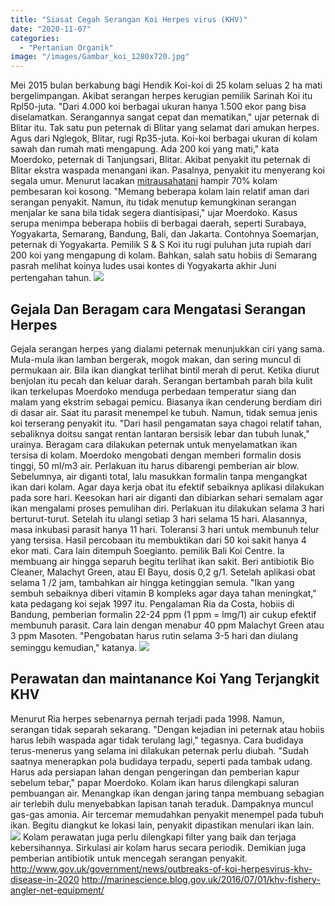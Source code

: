 ```yaml
---
title: "Siasat Cegah Serangan Koi Herpes virus (KHV)"
date: "2020-11-07"
categories: 
  - "Pertanian Organik"
image: "/images/Gambar_koi_1280x720.jpg"
---
```


Mei 2015 bulan berkabung bagi Hendik Koi-koi di 25 kolam seluas 2 ha mati bergelimpangan. Akibat serangan herpes kerugian pemilik Sarinah Koi itu Rpl50-juta. "Dari 4.000 koi berbagai ukuran hanya 1.500 ekor pang bisa diselamatkan. Serangannya sangat cepat dan mematikan," ujar peternak di Blitar itu. Tak satu pun peternak di Blitar yang selamat dari amukan herpes. Agus dari Nglegok, Blitar, rugi Rp35-juta. Koi-koi berbagai ukuran di kolam sawah dan rumah mati mengapung. Ada 200 koi yang mati," kata Moerdoko, peternak di Tanjungsari, Blitar. Akibat penyakit itu peternak di Blitar ekstra waspada menangani ikan. Pasalnya, penyakit itu menyerang koi segala umur. Menurut lacakan [mitrausahatani](http://localhost/mitra) hampir 70% kolam pembesaran koi kosong. "Memang beberapa kolam lain relatif aman dari serangan penyakit. Namun, itu tidak menutup kemungkinan serangan menjalar ke sana bila tidak segera diantisipasi," ujar Moerdoko. Kasus serupa menimpa beberapa hobiis di berbagai daerah, seperti Surabaya, Yogyakarta, Semarang, Bandung, Bali, dan Jakarta. Contohnya Soemarjan, peternak di Yogyakarta. Pemilik S & S Koi itu rugi puluhan juta rupiah dari 200 koi yang mengapung di kolam. Bahkan, salah satu hobiis di Semarang pasrah melihat koinya ludes usai kontes di Yogyakarta akhir Juni pertengahan tahun. [![](/images/Koi-Herpesvirus.jpg)](http://localhost/mitra/wp-content/uploads/2020/11/Koi-Herpesvirus.jpg)

## Gejala Dan Beragam cara Mengatasi Serangan Herpes

Gejala serangan herpes yang dialami peternak menunjukkan ciri yang sama. Mula-mula ikan lamban bergerak, mogok makan, dan sering muncul di permukaan air. Bila ikan diangkat terlihat bintil merah di perut. Ketika diurut benjolan itu pecah dan keluar darah. Serangan bertambah parah bila kulit ikan terkelupas Moerdoko menduga perbedaan temperatur siang dan malam yang ekstrim sebagai pemicu. Biasanya ikan cenderung berdiam diri di dasar air. Saat itu parasit menempel ke tubuh. Namun, tidak semua jenis koi terserang penyakit itu. "Dari hasil pengamatan saya chagoi relatif tahan, sebaliknya doitsu sangat rentan lantaran bersisik lebar dan tubuh lunak," urainya. Beragam cara dilakukan peternak untuk menyelamatkan ikan tersisa di kolam. Moerdoko mengobati dengan memberi formalin dosis tinggi, 50 ml/m3 air. Perlakuan itu harus dibarengi pemberian air blow. Sebelumnya, air diganti total, lalu masukkan formalin tanpa mengangkat ikan dari kolam. Agar daya kerja obat itu efektif sebaiknya aplikasi dilakukan pada sore hari. Keesokan hari air diganti dan dibiarkan sehari semalam agar ikan mengalami proses pemulihan diri. Perlakuan itu dilakukan selama 3 hari berturut-turut. Setelah itu ulangi setiap 3 hari selama 15 hari. Alasannya, masa inkubasi parasit hanya 11 hari. Toleransi 3 hari untuk membunuh telur yang tersisa. Hasil percobaan itu membuktikan dari 50 koi sakit hanya 4 ekor mati. Cara lain ditempuh Soegianto. pemilik Bali Koi Centre. Ia membuang air hingga separuh begitu terlihat ikan sakit. Beri antibiotik Bio Cleaner, Malachyt Green, atau El Bayu, dosis 0,2 g/1. Setelah aplikasi obat selama 1 /2 jam, tambahkan air hingga ketinggian semula. "Ikan yang sembuh sebaiknya diberi vitamin B kompleks agar daya tahan meningkat," kata pedagang koi sejak 1997 itu. Pengalaman Ria da Costa, hobiis di Bandung, pemberian formalin 22-24 ppm (1 ppm = lmg/1) air cukup efektif membunuh parasit. Cara lain dengan menabur 40 ppm Malachyt Green atau 3 ppm Masoten. "Pengobatan harus rutin selama 3-5 hari dan diulang seminggu kemudian," katanya. [![](/images/Koi-virus.jpg)](http://localhost/mitra/wp-content/uploads/2020/11/Koi-virus.jpg)

## Perawatan dan maintanance Koi Yang Terjangkit KHV

Menurut Ria herpes sebenarnya pernah terjadi pada 1998. Namun, serangan tidak separah sekarang. "Dengan kejadian ini peternak atau hobiis harus lebih waspada agar tidak terulang lagi," tegasnya. Cara budidaya terus-menerus yang selama ini dilakukan peternak perlu diubah. "Sudah saatnya menerapkan pola budidaya terpadu, seperti pada tambak udang. Harus ada persiapan lahan dengan pengeringan dan pemberian kapur sebelum tebar," papar Moerdoko. Kolam ikan harus dilengkapi saluran pembuangan air. Menangkap ikan dengan jaring tanpa membuang sebagian air terlebih dulu menyebabkan lapisan tanah teraduk. Dampaknya muncul gas-gas amonia. Air tercemar memudahkan penyakit menempel pada tubuh ikan. Begitu diangkut ke lokasi lain, penyakit dipastikan menulari ikan lain. [![](/images/Herpesvirus.jpg)](http://localhost/mitra/wp-content/uploads/2020/11/Herpesvirus.jpg) Kolam perawatan juga perlu dilengkapi filter yang baik dan terjaga kebersihannya. Sirkulasi air kolam harus secara periodik. Demikian juga pemberian antibiotik untuk mencegah serangan penyakit. http://www.gov.uk/government/news/outbreaks-of-koi-herpesvirus-khv-disease-in-2020 http://marinescience.blog.gov.uk/2016/07/01/khv-fishery-angler-net-equipment/
